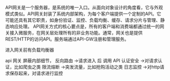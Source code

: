 API网关是一个服务器，是系统的唯一入口。从面向对象设计的角度看，它与外观模式类似。API网关封装了系统内部架构，为每个客户端提供一个定制的API。它可能还具有其它职责，如身份验证、监控、负载均衡、缓存、请求分片与管理、静态响应处理。
API网关方式的核心要点是，所有的客户端和消费端都通过统一的网关接入微服务，在网关层处理所有的非业务功能。通常，网关也是提供REST/HTTP的访问API。服务端通过API-GW注册和管理服务。


进入网关前有负载均衡器

api 网关 屏蔽内部细节，
反向路由 ->请求进入 后 调用 API
认证安全 ->对请求认证，比如爬虫之类
限流熔断 ->突发流量，比如抢购活动之类
日志监控 ->对http请求保存起来，对请求进行监控